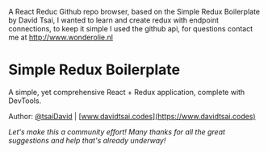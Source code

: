 A React Reduc Github repo browser, based on the Simple Redux Boilerplate by David Tsai, I wanted to learn and create
redux with endpoint connections, to keep it simple I used the github api, for questions contact me at
http://www.wonderolie.nl

# Simple Redux Boilerplate

A simple, yet comprehensive React + Redux application, complete with DevTools.

Author: [@tsaiDavid](https://github.com/tsaiDavid/) | [www.davidtsai.codes](https://www.davidtsai.codes)

*Let's make this a community effort! Many thanks for all the great suggestions and help that's already underway!*